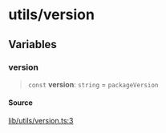 # utils/version

## Variables

### version

> `const` **version**: `string` = `packageVersion`

#### Source

[lib/utils/version.ts:3](https://github.com/PufferFinance/puffer-sdk/blob/8cd293b6144cbed8dff4ec3dab0566e7c809d098/lib/utils/version.ts#L3)
